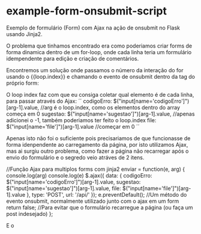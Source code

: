 # example-form-onsubmit-script
Exemplo de formulário (Form) com Ajax na ação de onsubmit no Flask usando Jinja2.

O problema que tinhamos encontrado era como poderiamos criar forms de forma dinamica dentro de um for-loop, onde cada linha teria um formulário idempendente para edição e criação de comentários.

Encontremos um solução onde passamos o número da interação do for usando o {{loop.index}} e chamando o evento de onsubmit dentro da tag do próprio form:

<form onsubmit="return enviar(event, {{loop.index}})">
  
O loop index faz com que eu consiga coletar qual elemento é de cada linha, para passar através do Ajax:
´´ 
codigoErro: $("input[name='codigoErro']")[arg-1].value, //arg é o loop.index, como os elementos dentro do array começa em 0
sugestao: $("input[name='sugestao']")[arg-1].value,     //apenas adicionei o -1, também poderiamos ter feito o loop.index 
file: $("input[name='file']")[arg-1].value              //começar em 0
´´  
 
Apenas isto não foi o suficiente pois precisariamos de que funcionasse de forma idenpendente ao carregamento da página, por isto utilizamos Ajax, mas ai surgiu outro problema, como fazer a página não recarregar após o envio do formulário e o segredo veio atráves de 2 itens.

//Função Ajax para multiplos forms com jinja2
    	enviar = function(e, arg) {
    	console.log(arg)
    	console.log(e)
        $.ajax({
            data: {
                codigoErro: $("input[name='codigoErro']")[arg-1].value,
                sugestao: $("input[name='sugestao']")[arg-1].value,
                file: $("input[name='file']")[arg-1].value
            },
            type: 'POST',
            url: '/api/'
        });
        e.preventDefault();               //Um método do evento onsubmit, normalmente utilizado junto com o ajax em um form
        return false;                     //Para evitar que o formulário recarregue a página (ou faça um post indesejado)
    	};
      
 E o 
